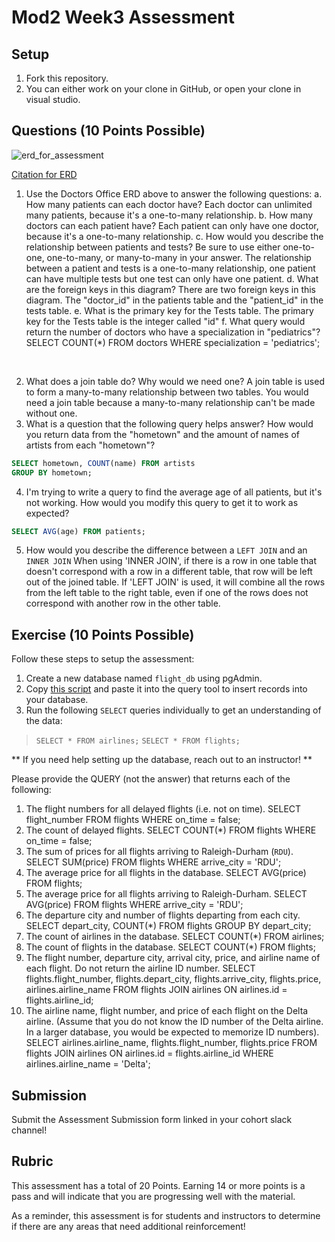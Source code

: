 # Mod2 Week3 Assessment

## Setup
1. Fork this repository.
1. You can either work on your clone in GitHub, or open your clone in visual studio.

## Questions (10 Points Possible)

<img alt="erd_for_assessment" src="https://github.com/modelmapper/modelmapper/assets/11747682/60bebb3c-9faa-4f3e-ae0a-7df7dde06784">

[Citation for ERD](https://circle.visual-paradigm.com/hospital/)
1. Use the Doctors Office ERD above to answer the following questions:
    a. How many patients can each doctor have?
        Each doctor can unlimited many patients, because it's a one-to-many relationship.
    b. How many doctors can each patient have?
        Each patient can only have one doctor, because it's a one-to-many relationship.
    c. How would you describe the relationship between patients and tests? Be sure to use either one-to-one, one-to-many, or many-to-many in your answer.
        The relationship between a patient and tests is a one-to-many relationship, one patient can have multiple tests but one test can only have one patient.
    d. What are the foreign keys in this diagram?
        There are two foreign keys in this diagram. The "doctor_id" in the patients table and the "patient_id" in the tests table.
    e. What is the primary key for the Tests table.
        The primary key for the Tests table is the integer called "id"
    f. What query would return the number of doctors who have a specialization in "pediatrics"?
        SELECT COUNT(*) 
        FROM doctors
        WHERE specialization = 'pediatrics';

<br>

2. What does a join table do? Why would we need one?
    A join table is used to form a many-to-many relationship between two tables. You would need a join table because a many-to-many relationship can't
    be made without one.
3. What is a question that the following query helps answer?
    How would you return data from the "hometown" and the amount of names of artists from each "hometown"?
```SQL
SELECT hometown, COUNT(name) FROM artists
GROUP BY hometown;
```

4. I'm trying to write a query to find the average age of all patients, but it's not working. How would you modify this query to get it to work as expected?
```SQL
SELECT AVG(age) FROM patients;
```
5. How would you describe the difference between a `LEFT JOIN` and an `INNER JOIN`
    When using 'INNER JOIN', if there is a row in one table that doesn't correspond with a row in a different table, that row will be left out of the joined table.
    If 'LEFT JOIN' is used, it will combine all the rows from the left table to the right table, even if one of the rows does not correspond with another row in the other table.
 
## Exercise (10 Points Possible)

Follow these steps to setup the assessment:
1. Create a new database named `flight_db` using pgAdmin.
2. Copy [this script](https://launch.turing.edu/module2/assessments/flight_db.txt) and paste it into the query tool to insert records into your database.
3. Run the following `SELECT` queries individually to get an understanding of the data:
> `SELECT * FROM airlines;`
> `SELECT * FROM flights;`

** If you need help setting up the database, reach out to an instructor! **

Please provide the QUERY (not the answer) that returns each of the following:
1. The flight numbers for all delayed flights (i.e. not on time).
    SELECT flight_number
    FROM flights
    WHERE on_time = false;
2. The count of delayed flights.
    SELECT COUNT(*)
    FROM flights
    WHERE on_time = false;
3. The sum of prices for all flights arriving to Raleigh-Durham (`RDU`).
    SELECT SUM(price)
    FROM flights
    WHERE arrive_city = 'RDU';
4. The average price for all flights in the database.
    SELECT AVG(price)
    FROM flights;
5. The average price for all flights arriving to Raleigh-Durham.
    SELECT AVG(price)
    FROM flights
    WHERE arrive_city = 'RDU';
6. The departure city and number of flights departing from each city.
    SELECT depart_city, COUNT(*)
    FROM flights
    GROUP BY depart_city;
7. The count of airlines in the database.
    SELECT COUNT(*)
    FROM airlines;
8. The count of flights in the database.
    SELECT COUNT(*)
    FROM flights;
9. The flight number, departure city, arrival city, price, and airline name of each flight. Do not return the airline ID number.
    SELECT flights.flight_number, flights.depart_city, flights.arrive_city, flights.price, airlines.airline_name
    FROM flights JOIN airlines
    ON airlines.id = flights.airline_id;
10. The airline name, flight number, and price of each flight on the Delta airline. (Assume that you do not know the ID number of the Delta airline. In a larger database, you would be expected to memorize ID numbers).
    SELECT airlines.airline_name, flights.flight_number, flights.price
    FROM flights JOIN airlines
    ON airlines.id = flights.airline_id
    WHERE airlines.airline_name = 'Delta';

## Submission

Submit the Assessment Submission form linked in your cohort slack channel!

## Rubric

This assessment has a total of 20 Points. Earning 14 or more points is a pass and will indicate that you are progressing well with the material.

As a reminder, this assessment is for students and instructors to determine if there are any areas that need additional reinforcement!
